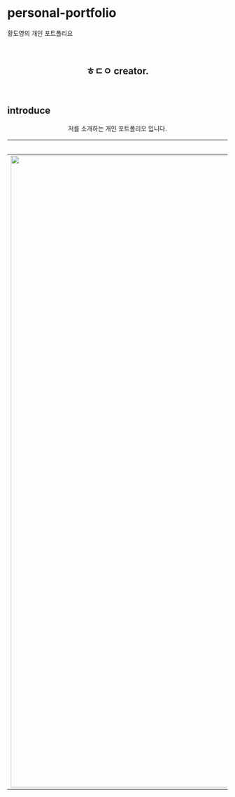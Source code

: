 # personal-portfolio
황도영의 개인 포트폴리요

<br>

 <h2 align="center">ㅎㄷㅇ creator.</h2>

<br>

## introduce

<div align="center">

저를 소개하는 개인 포트폴리오 입니다.

| 이미지 | 
|:-----:|
|<img width="1440" alt="스크린샷 2022-01-05 12 18 49" src="https://user-images.githubusercontent.com/94329521/148155475-23ddabee-383b-4b8e-8b95-a32109cdd8dc.png"> | 
</div>




 





